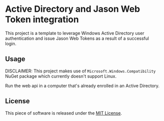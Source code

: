 # Active Directory and Jason Web Token integration

This project is a template to leverage Windows Active Directory user
authentication and issue Jason Web Tokens as a result of a successful login.

## Usage

DISCLAIMER: This project makes use of `Microsoft.Windows.Compatibility` NuGet
package which currently doesn't support Linux.

Run the web api in a computer that's already enrolled in an Active Directory.

## License

This piece of software is released under the [MIT License](https://spdx.org/licenses/MIT.html).

